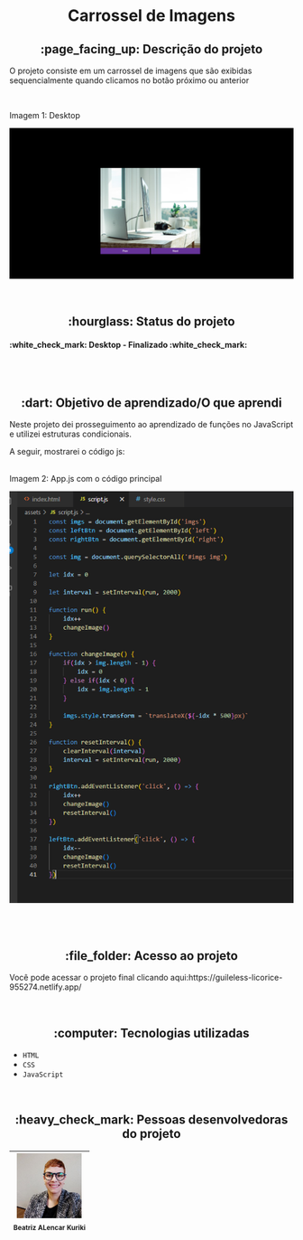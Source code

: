 <h1 align="center"> Carrossel de Imagens</h1>

<h2 align="center">:page_facing_up: Descrição do projeto </h2>
<p> O projeto consiste em um carrossel de imagens que são exibidas sequencialmente quando clicamos no botão próximo ou anterior </p>

<br>

<p>Imagem 1: Desktop</p>
<p align="center"><img src="https://github.com/BeatrizKuriki/Carrossel/blob/main/assets/img/imageDemo.PNG" width:1000></p>

<br>
<h2 align="center">:hourglass: Status do projeto </h2>
<h4> :white_check_mark: Desktop - Finalizado :white_check_mark: </h4>


<br>


<br>
<h2 align="center"> :dart: Objetivo de aprendizado/O que aprendi </h2>
<p> Neste projeto dei prosseguimento ao aprendizado de funções no JavaScript e utilizei estruturas condicionais. </p>

<p>A seguir, mostrarei o código js:
<br>
<br>

<p>Imagem 2: App.js com o código principal</p>
<p align="center"><img src="https://github.com/BeatrizKuriki/Carrossel/blob/main/assets/img/JS.PNG" width:1000></p>
<br>



<br>
<h2 align="center"> :file_folder: Acesso ao projeto </h2>
<p> Você pode acessar o projeto final clicando aqui:https://guileless-licorice-955274.netlify.app/ </p>
<br>
<h2 align="center"> :computer: Tecnologias utilizadas </h2>

- ``HTML``
- ``CSS``
- ``JavaScript``

<br>
<h2 align="center"> :heavy_check_mark: Pessoas desenvolvedoras do projeto </h2>

| <img src="https://github.com/BeatrizKuriki/SistemaEnvioDeEmail/blob/main/assets/beatrizdev.jpg" width=115><br><sub>Beatriz ALencar Kuriki</sub> | 
| :---: |

